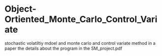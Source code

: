 # Object-Ortiented_Monte_Carlo_Control_Variate
stochastic volatiltiy  mdoel and monte carlo and control variate method in a paper
the details about the program in the SM_project.pdf
